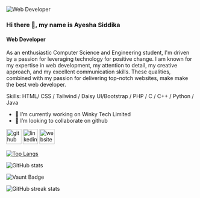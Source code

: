 ![Web Developer](https://scontent.fdac151-1.fna.fbcdn.net/v/t39.30808-6/435880877_730615339241881_7980438074025557862_n.jpg?_nc_cat=105&ccb=1-7&_nc_sid=5f2048&_nc_eui2=AeFPxZUkKzapXOBProrfITGcf3q29g7Jfi5_erb2Dsl-Lrks7eFPIJwVV6hrkNmC8hszA_RAmgp6Tg9mGMxyePVS&_nc_ohc=qH5--WyDJxkAb7vqmTr&_nc_ht=scontent.fdac151-1.fna&oh=00_AfD_rc02xVGB_RJ7kKXB3DfAYmHMXCYhjnZt8iqgvzC0qQ&oe=661C3F23)

### Hi there 👋, my name is Ayesha Siddika
#### Web Developer

As an enthusiastic Computer Science and Engineering student, I'm driven by a passion for leveraging technology for positive change. I am known for my expertise in web development, my attention to detail, my creative approach, and my excellent communication skills. These qualities, combined with my passion for delivering top-notch websites, make make the best web developer.

Skills: HTML/ CSS / Tailwind / Daisy UI/Bootstrap / PHP / C / C++ / Python / Java

- 🔭 I’m currently working on Winky Tech Limited 
- 👯 I’m looking to collaborate on github 


[<img src='https://cdn.jsdelivr.net/npm/simple-icons@3.0.1/icons/github.svg' alt='github' height='40'>](https://github.com/siddikaayesha)  [<img src='https://cdn.jsdelivr.net/npm/simple-icons@3.0.1/icons/linkedin.svg' alt='linkedin' height='40'>](https://www.linkedin.com/in/https://www.linkedin.com/in/ayesha6413//)  [<img src='https://cdn.jsdelivr.net/npm/simple-icons@3.0.1/icons/icloud.svg' alt='website' height='40'>](https://sites.google.com/diu.edu.bd/siddika6413/)  

[![Top Langs](https://github-readme-stats.vercel.app/api/top-langs/?username=siddikaayesha)](https://github.com/anuraghazra/github-readme-stats)

![GitHub stats](https://github-readme-stats.vercel.app/api?username=siddikaayesha&show_icons=true&count_private=true)  

![Vaunt Badge](https://api.vaunt.dev/v1/github/entities/siddikaayesha/contributions?format=svg&private=true)  

![GitHub streak stats](https://streak-stats.demolab.com/?user=siddikaayesha)  

